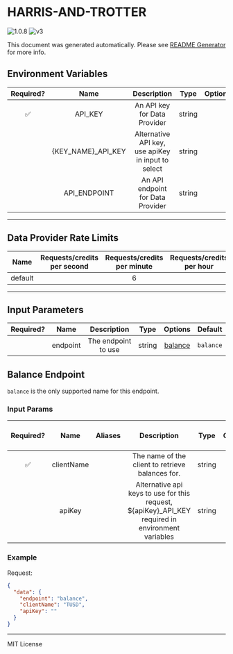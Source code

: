 # HARRIS-AND-TROTTER

![1.0.8](https://img.shields.io/github/package-json/v/goplugin/external-adapters-js?filename=packages/sources/harris-and-trotter/package.json) ![v3](https://img.shields.io/badge/framework%20version-v3-blueviolet)

This document was generated automatically. Please see [README Generator](../../scripts#readme-generator) for more info.

## Environment Variables

| Required? |        Name         |                    Description                     |  Type  | Options |                 Default                  |
| :-------: | :-----------------: | :------------------------------------------------: | :----: | :-----: | :--------------------------------------: |
|    ✅     |       API_KEY       |            An API key for Data Provider            | string |         |                                          |
|           | {KEY_NAME}\_API_KEY | Alternative API key, use apiKey in input to select | string |         |                                          |
|           |    API_ENDPOINT     |         An API endpoint for Data Provider          | string |         | `https://api.harrisandtrotter.co.uk/api` |

---

## Data Provider Rate Limits

|  Name   | Requests/credits per second | Requests/credits per minute | Requests/credits per hour | Note |
| :-----: | :-------------------------: | :-------------------------: | :-----------------------: | :--: |
| default |                             |              6              |                           |      |

---

## Input Parameters

| Required? |   Name   |     Description     |  Type  |           Options            |  Default  |
| :-------: | :------: | :-----------------: | :----: | :--------------------------: | :-------: |
|           | endpoint | The endpoint to use | string | [balance](#balance-endpoint) | `balance` |

## Balance Endpoint

`balance` is the only supported name for this endpoint.

### Input Params

| Required? |    Name    | Aliases |                                            Description                                             |  Type  | Options | Default | Depends On | Not Valid With |
| :-------: | :--------: | :-----: | :------------------------------------------------------------------------------------------------: | :----: | :-----: | :-----: | :--------: | :------------: |
|    ✅     | clientName |         |                          The name of the client to retrieve balances for.                          | string |         |         |            |                |
|           |   apiKey   |         | Alternative api keys to use for this request, ${apiKey}\_API_KEY required in environment variables | string |         |         |            |                |

### Example

Request:

```json
{
  "data": {
    "endpoint": "balance",
    "clientName": "TUSD",
    "apiKey": ""
  }
}
```

---

MIT License
